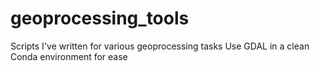 # geoprocessing_tools
Scripts I've written for various geoprocessing tasks
Use GDAL in a clean Conda environment for ease
